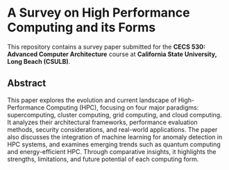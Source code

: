 # A Survey on High Performance Computing and its Forms

This repository contains a survey paper submitted for the **CECS 530: Advanced Computer Architecture** course at **California State University, Long Beach (CSULB)**.

## Abstract

This paper explores the evolution and current landscape of High-Performance Computing (HPC), focusing on four major paradigms: supercomputing, cluster computing, grid computing, and cloud computing. It analyzes their architectural frameworks, performance evaluation methods, security considerations, and real-world applications. The paper also discusses the integration of machine learning for anomaly detection in HPC systems, and examines emerging trends such as quantum computing and energy-efficient HPC. Through comparative insights, it highlights the strengths, limitations, and future potential of each computing form.
